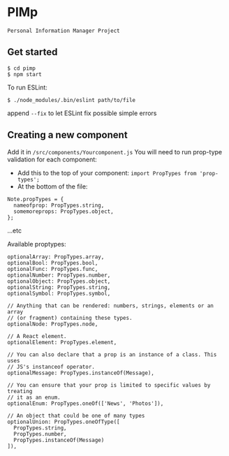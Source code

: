 # PIMp
```
Personal Information Manager Project
```

## Get started
```
$ cd pimp
$ npm start
```
To run ESLint:
```
$ ./node_modules/.bin/eslint path/to/file
```
append ```--fix``` to let ESLint fix possible simple errors


## Creating a new component
Add it in ```/src/components/Yourcomponent.js```
You will need to run prop-type validation for each component:

* Add this to the top of your component:
```import PropTypes from 'prop-types';```
* At the bottom of the file:
```
Note.propTypes = {
  nameofprop: PropTypes.string,
  somemoreprops: PropTypes.object,
};
```
...etc

Available proptypes:
```
optionalArray: PropTypes.array,
optionalBool: PropTypes.bool,
optionalFunc: PropTypes.func,
optionalNumber: PropTypes.number,
optionalObject: PropTypes.object,
optionalString: PropTypes.string,
optionalSymbol: PropTypes.symbol,

// Anything that can be rendered: numbers, strings, elements or an array
// (or fragment) containing these types.
optionalNode: PropTypes.node,

// A React element.
optionalElement: PropTypes.element,

// You can also declare that a prop is an instance of a class. This uses
// JS's instanceof operator.
optionalMessage: PropTypes.instanceOf(Message),

// You can ensure that your prop is limited to specific values by treating
// it as an enum.
optionalEnum: PropTypes.oneOf(['News', 'Photos']),

// An object that could be one of many types
optionalUnion: PropTypes.oneOfType([
  PropTypes.string,
  PropTypes.number,
  PropTypes.instanceOf(Message)
]),
```
